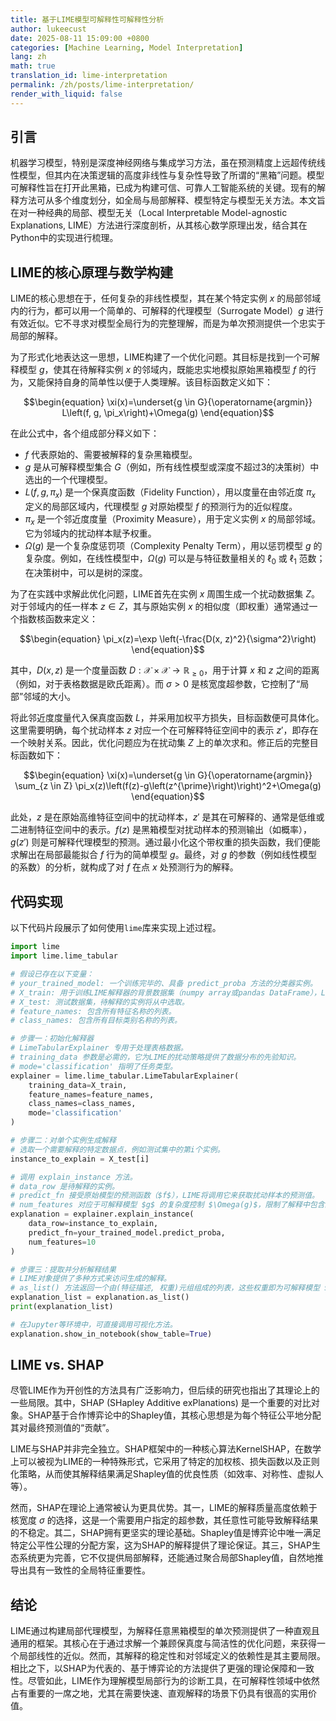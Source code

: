 ```yaml
---
title: 基于LIME模型可解释性可解释性分析
author: lukeecust
date: 2025-08-11 15:09:00 +0800
categories: [Machine Learning, Model Interpretation]
lang: zh
math: true
translation_id: lime-interpretation
permalink: /zh/posts/lime-interpretation/
render_with_liquid: false
---
```



## **引言**

机器学习模型，特别是深度神经网络与集成学习方法，虽在预测精度上远超传统线性模型，但其内在决策逻辑的高度非线性与复杂性导致了所谓的“黑箱”问题。模型可解释性旨在打开此黑箱，已成为构建可信、可靠人工智能系统的关键。现有的解释方法可从多个维度划分，如全局与局部解释、模型特定与模型无关方法。本文旨在对一种经典的局部、模型无关（Local Interpretable Model-agnostic Explanations, LIME）方法进行深度剖析，从其核心数学原理出发，结合其在Python中的实现进行梳理。

## **LIME的核心原理与数学构建**

LIME的核心思想在于，任何复杂的非线性模型，其在某个特定实例 $x$ 的局部邻域内的行为，都可以用一个简单的、可解释的代理模型（Surrogate Model）$g$ 进行有效近似。它不寻求对模型全局行为的完整理解，而是为单次预测提供一个忠实于局部的解释。

为了形式化地表达这一思想，LIME构建了一个优化问题。其目标是找到一个可解释模型 $g$，使其在待解释实例 $x$ 的邻域内，既能忠实地模拟原始黑箱模型 $f$ 的行为，又能保持自身的简单性以便于人类理解。该目标函数定义如下：

$$\begin{equation}
\xi(x)=\underset{g \in G}{\operatorname{argmin}} L\left(f, g, \pi_x\right)+\Omega(g)
\end{equation}$$

在此公式中，各个组成部分释义如下：
*   $f$ 代表原始的、需要被解释的复杂黑箱模型。
*   $g$ 是从可解释模型集合 $G$（例如，所有线性模型或深度不超过3的决策树）中选出的一个代理模型。
*   $L(f, g, \pi_x)$ 是一个保真度函数（Fidelity Function），用以度量在由邻近度 $\pi_x$ 定义的局部区域内，代理模型 $g$ 对原始模型 $f$ 的预测行为的近似程度。
*   $\pi_x$ 是一个邻近度度量（Proximity Measure），用于定义实例 $x$ 的局部邻域。它为邻域内的扰动样本赋予权重。
*   $\Omega(g)$ 是一个复杂度惩罚项（Complexity Penalty Term），用以惩罚模型 $g$ 的复杂度。例如，在线性模型中，$\Omega(g)$ 可以是与特征数量相关的 $\ell_0$ 或 $\ell_1$ 范数；在决策树中，可以是树的深度。

为了在实践中求解此优化问题，LIME首先在实例 $x$ 周围生成一个扰动数据集 $Z$。对于邻域内的任一样本 $z \in Z$，其与原始实例 $x$ 的相似度（即权重）通常通过一个指数核函数来定义：

$$\begin{equation}
\pi_x(z)=\exp \left(-\frac{D(x, z)^2}{\sigma^2}\right)
\end{equation}$$

其中，$D(x,z)$ 是一个度量函数 $D: \mathcal{X}\times\mathcal{X}\to \mathbb{R}_{\ge 0}$，用于计算 $x$ 和 $z$ 之间的距离（例如，对于表格数据是欧氏距离）。而 $\sigma > 0$ 是核宽度超参数，它控制了“局部”邻域的大小。

将此邻近度度量代入保真度函数 $L$，并采用加权平方损失，目标函数便可具体化。这里需要明确，每个扰动样本 $z$ 对应一个在可解释特征空间中的表示 $z'$，即存在一个映射关系。因此，优化问题应为在扰动集 $Z$ 上的单次求和。修正后的完整目标函数如下：

$$\begin{equation}
\xi(x)=\underset{g \in G}{\operatorname{argmin}} \sum_{z \in Z} \pi_x(z)\left(f(z)-g\left(z^{\prime}\right)\right)^2+\Omega(g)
\end{equation}$$

此处，$z$ 是在原始高维特征空间中的扰动样本，$z'$ 是其在可解释的、通常是低维或二进制特征空间中的表示。$f(z)$ 是黑箱模型对扰动样本的预测输出（如概率），$g(z')$ 则是可解释代理模型的预测。通过最小化这个带权重的损失函数，我们便能求解出在局部最能拟合 $f$ 行为的简单模型 $g$。最终，对 $g$ 的参数（例如线性模型的系数）的分析，就构成了对 $f$ 在点 $x$ 处预测行为的解释。

## **代码实现**

以下代码片段展示了如何使用`lime`库来实现上述过程。

```python
import lime
import lime.lime_tabular

# 假设已存在以下变量：
# your_trained_model: 一个训练完毕的、具备 predict_proba 方法的分类器实例。
# X_train: 用于训练LIME解释器的背景数据集（numpy array或pandas DataFrame），LIME据此学习特征分布以生成有效扰动。
# X_test: 测试数据集，待解释的实例将从中选取。
# feature_names: 包含所有特征名称的列表。
# class_names: 包含所有目标类别名称的列表。

# 步骤一：初始化解释器
# LimeTabularExplainer 专用于处理表格数据。
# training_data 参数是必需的，它为LIME的扰动策略提供了数据分布的先验知识。
# mode='classification' 指明了任务类型。
explainer = lime.lime_tabular.LimeTabularExplainer(
    training_data=X_train,
    feature_names=feature_names,
    class_names=class_names,
    mode='classification'
)

# 步骤二：对单个实例生成解释
# 选取一个需要解释的特定数据点，例如测试集中的第i个实例。
instance_to_explain = X_test[i]

# 调用 explain_instance 方法。
# data_row 是待解释的实例。
# predict_fn 接受原始模型的预测函数（$f$），LIME将调用它来获取扰动样本的预测值。
# num_features 对应于可解释模型 $g$ 的复杂度控制 $\Omega(g)$，限制了解释中包含的特征数量。
explanation = explainer.explain_instance(
    data_row=instance_to_explain,
    predict_fn=your_trained_model.predict_proba,
    num_features=10
)

# 步骤三：提取并分析解释结果
# LIME对象提供了多种方式来访问生成的解释。
# as_list() 方法返回一个由(特征描述, 权重)元组组成的列表，这些权重即为可解释模型 $g$ 的系数。
explanation_list = explanation.as_list()
print(explanation_list)

# 在Jupyter等环境中，可直接调用可视化方法。
explanation.show_in_notebook(show_table=True)
```

## **LIME vs. SHAP**

尽管LIME作为开创性的方法具有广泛影响力，但后续的研究也指出了其理论上的一些局限。其中，SHAP (SHapley Additive exPlanations) 是一个重要的对比对象。SHAP基于合作博弈论中的Shapley值，其核心思想是为每个特征公平地分配其对最终预测值的“贡献”。

LIME与SHAP并非完全独立。SHAP框架中的一种核心算法KernelSHAP，在数学上可以被视为LIME的一种特殊形式，它采用了特定的加权核、损失函数以及正则化策略，从而使其解释结果满足Shapley值的优良性质（如效率、对称性、虚拟人等）。

然而，SHAP在理论上通常被认为更具优势。其一，LIME的解释质量高度依赖于核宽度 $\sigma$ 的选择，这是一个需要用户指定的超参数，其任意性可能导致解释结果的不稳定。其二，SHAP拥有更坚实的理论基础。Shapley值是博弈论中唯一满足特定公平性公理的分配方案，这为SHAP的解释提供了理论保证。其三，SHAP生态系统更为完善，它不仅提供局部解释，还能通过聚合局部Shapley值，自然地推导出具有一致性的全局特征重要性。

## **结论**

LIME通过构建局部代理模型，为解释任意黑箱模型的单次预测提供了一种直观且通用的框架。其核心在于通过求解一个兼顾保真度与简洁性的优化问题，来获得一个局部线性的近似。然而，其解释的稳定性和对邻域定义的依赖性是其主要局限。相比之下，以SHAP为代表的、基于博弈论的方法提供了更强的理论保障和一致性。尽管如此，LIME作为理解模型局部行为的诊断工具，在可解释性领域中依然占有重要的一席之地，尤其在需要快速、直观解释的场景下仍具有很高的实用价值。


